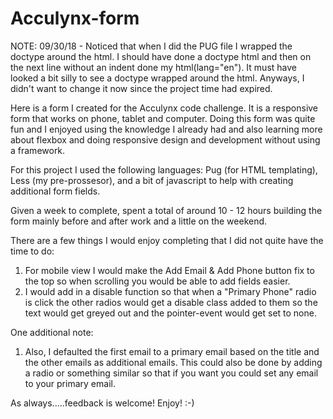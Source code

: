 # Acculynx-form

NOTE: 09/30/18 - Noticed that when I did the PUG file I wrapped the doctype around the html. I should have done a doctype html and then on the next line without an indent done my html(lang="en"). It must have looked a bit silly to see a doctype wrapped around the html. Anyways, I didn't want to change it now since the project time had expired.


Here is a form I created for the Acculynx code challenge. It is a responsive form that works on phone, tablet and computer. Doing this form was quite fun and I enjoyed using the knowledge I already had and also learning more about flexbox and doing responsive design and development without using a framework.

For this project I used the following languages: Pug (for HTML templating), Less (my pre-prossesor), and a bit of javascript to help with creating additional form fields. 

Given a week to complete, spent a total of around 10 - 12 hours building the form mainly before and after work and a little on the weekend.

There are a few things I would enjoy completing that I did not quite have the time to do: 
  1. For mobile view I would make the Add Email & Add Phone button fix to the top so when scrolling you would be able to add fields easier. 
  2. I would add in a disable function so that when a "Primary Phone" radio is click the other radios would get a disable class added to them so the text would get greyed out and the pointer-event would get set to none.
  
One additional note:
  1. Also, I defaulted the first email to a primary email based on the title and the other emails as additional emails. This could also be done by adding a radio or something similar so that if you want you could set any email to your primary email.


As always.....feedback is welcome! Enjoy! :-)
